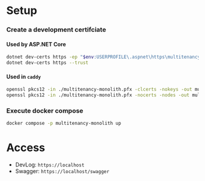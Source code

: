 # Setup

### Create a development certifciate

#### Used by ASP.NET Core
``` bash
dotnet dev-certs https -ep "$env:USERPROFILE\.aspnet\https\multitenancy-monolith.pfx" -p default
dotnet dev-certs https --trust
```

#### Used in `caddy`
``` bash
openssl pkcs12 -in ./multitenancy-monolith.pfx -clcerts -nokeys -out multitenancy-monolith.crt
openssl pkcs12 -in ./multitenancy-monolith.pfx -nocerts -nodes -out multitenancy-monolith.rsa
```

### Execute docker compose

``` bash
docker compose -p multitenancy-monolith up
```

# Access

* DevLog: `https://localhost`
* Swagger: `https://localhost/swagger`
